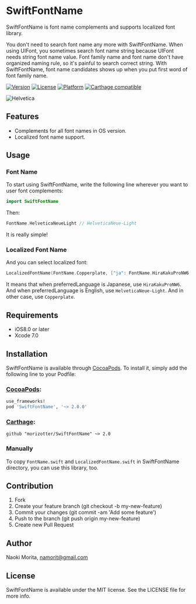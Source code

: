 # SwiftFontName

SwiftFontName is font name complements and supports localized font library.

You don't need to search font name any more with SwiftFontName. When using UIFont, you sometimes search font name string because UIFont needs string font name value. Font family name and font name don't have organized naming rule, so it's painful to search correct string. With SwiftFontName, font name candidates shows up when you put first word of font family name.

[![Version](https://img.shields.io/cocoapods/v/SwiftFontName.svg?style=flat)](http://cocoapods.org/pods/SwiftFontName)
[![License](https://img.shields.io/cocoapods/l/SwiftFontName.svg?style=flat)](http://cocoapods.org/pods/SwiftFontName)
[![Platform](https://img.shields.io/cocoapods/p/SwiftFontName.svg?style=flat)](http://cocoapods.org/pods/SwiftFontName)
[![Carthage compatible](https://img.shields.io/badge/Carthage-compatible-4BC51D.svg?style=flat)](https://github.com/Carthage/Carthage)

![Helvetica](misc/helvetica.png)

## Features

- Complements for all font names in OS version.
- Localized font name support.

## Usage

### Font Name

To start using SwiftFontName, write the following line wherever you want to user font complements:

```swift
import SwiftFontName
```

Then:

```swift
FontName.HelveticaNeueLight // HelveticaNeue-Light
```

It is really simple!

### Localized Font Name

And you can select localized font:

```swift
LocalizedFontName(FontName.Copperplate, ["ja": FontName.HiraKakuProNW6, "en": FontName.HelveticaNeueLight])
```

It means that when preferredLanguage is Japanese, use `HiraKakuProNW6`. And when preferredLanguage is English, use `HelveticaNeue-Light`. And in other case, use `Copperplate`.

## Requirements

- iOS8.0 or later
- Xcode 7.0

## Installation

SwiftFontName is available through [CocoaPods](http://cocoapods.org). To install
it, simply add the following line to your Podfile:

### [CocoaPods](http://cocoapods.org):

```ruby
use_frameworks!
pod 'SwiftFontName', '~> 2.0.0'
```

### [Carthage](https://github.com/Carthage/Carthage):

```ogdl
github "morizotter/SwiftFontName" ~> 2.0
```

### Manually

To copy `FontName.swift` and `LocalizedFontName.swift` in SwiftFontName directory, you can use this library, too.

## Contribution

1. Fork
2. Create your feature branch (git checkout -b my-new-feature)
3. Commit your changes (git commit -am 'Add some feature')
4. Push to the branch (git push origin my-new-feature)
5. Create new Pull Request

## Author

Naoki Morita, namorit@gmail.com

## License

SwiftFontName is available under the MIT license. See the LICENSE file for more info.
